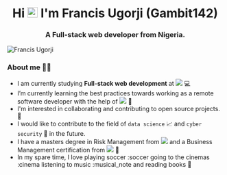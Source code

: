 <h1 align="center">Hi <img src="https://github.com/TheDudeThatCode/TheDudeThatCode/blob/master/Assets/Earth.gif" width="24px"> I'm Francis Ugorji&nbsp;(Gambit142)</h1>
<h3 align="center">A Full-stack web developer from Nigeria.</h3>
<p align="left"> <img src="https://komarev.com/ghpvc/?username=Gambit142&label=Views&color=blue&style=plastic" alt="Francis Ugorji" /></p>

### About me 👨🏿

- I am currently studying **Full-stack web development** at ![](https://img.shields.io/badge/-Microverse-blueviolet) :computer:
- I’m currently learning the best practices towards working as a remote software developer with the help of ![](https://img.shields.io/badge/-Microverse-blueviolet) :book:
- I'm interested in collaborating and contributing to open source projects. 👯
- I would like to contribute to the field of `data science` 📈  and `cyber security` 🔐 in the future.
- I have a masters degree in Risk Management from ![](https://img.shields.io/badge/-University%20of%20Lagos-green) and a Business Management certification from ![](https://img.shields.io/badge/-European%20Business%20University-rgb(29%2C%2025%2C%2018)) :school:
- In my spare time, I love playing soccer :soccer going to the cinemas :cinema listening to music :musical_note and reading books 📔 
<!--
**Gambit142/Gambit142** is a ✨ _special_ ✨ repository because its `README.md` (this file) appears on your GitHub profile.

Here are some ideas to get you started:

- 🔭 I’m currently working on ...
- 🌱 I’m currently learning ...
- 👯 I’m looking to collaborate on ...
- 🤔 I’m looking for help with ...
- 💬 Ask me about ...
- 📫 How to reach me: ...
- 😄 Pronouns: ...
- ⚡ Fun fact: ...
-->
